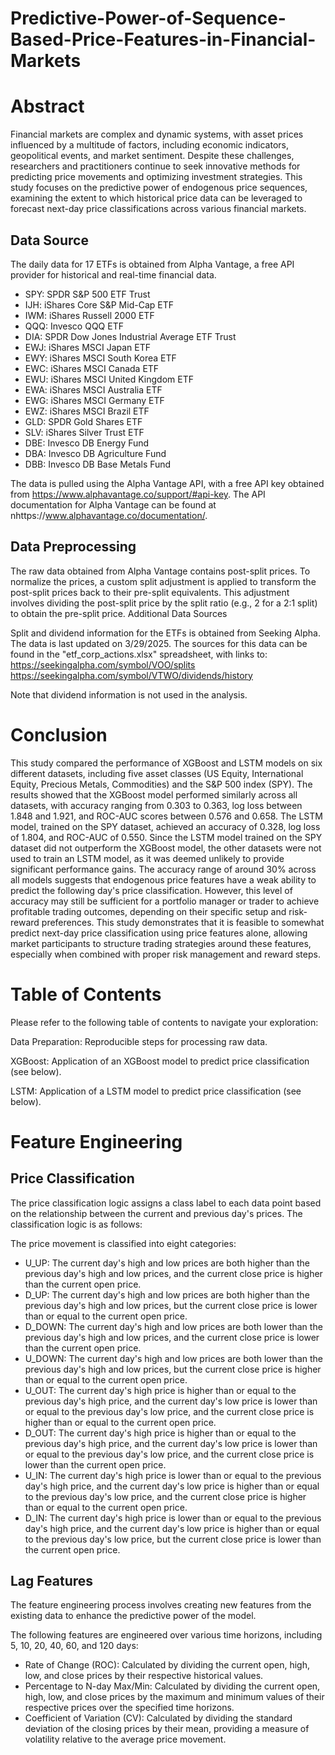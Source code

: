 # Predictive-Power-of-Sequence-Based-Price-Features-in-Financial-Markets

# Abstract
Financial markets are complex and dynamic systems, with asset prices influenced by a multitude of factors, including economic indicators, geopolitical events, and market sentiment. Despite these challenges, researchers and practitioners continue to seek innovative methods for predicting price movements and optimizing investment strategies. This study focuses on the predictive power of endogenous price sequences, examining the extent to which historical price data can be leveraged to forecast next-day price classifications across various financial markets. 

## Data Source

The daily data for 17 ETFs is obtained from Alpha Vantage, a free API provider for historical and real-time financial data.
- SPY: SPDR S&P 500 ETF Trust
- IJH: iShares Core S&P Mid-Cap ETF
- IWM: iShares Russell 2000 ETF
- QQQ: Invesco QQQ ETF
- DIA: SPDR Dow Jones Industrial Average ETF Trust
- EWJ: iShares MSCI Japan ETF
- EWY: iShares MSCI South Korea ETF
- EWC: iShares MSCI Canada ETF
- EWU: iShares MSCI United Kingdom ETF
- EWA: iShares MSCI Australia ETF
- EWG: iShares MSCI Germany ETF
- EWZ: iShares MSCI Brazil ETF
- GLD: SPDR Gold Shares ETF
- SLV: iShares Silver Trust ETF
- DBE: Invesco DB Energy Fund
- DBA: Invesco DB Agriculture Fund
- DBB: Invesco DB Base Metals Fund

The data is pulled using the Alpha Vantage API, with a free API key obtained from https://www.alphavantage.co/support/#api-key.
The API documentation for Alpha Vantage can be found at nhttps://www.alphavantage.co/documentation/.

## Data Preprocessing

The raw data obtained from Alpha Vantage contains post-split prices.
To normalize the prices, a custom split adjustment is applied to transform the post-split prices back to their pre-split equivalents.
This adjustment involves dividing the post-split price by the split ratio (e.g., 2 for a 2:1 split) to obtain the pre-split price.
Additional Data Sources

Split and dividend information for the ETFs is obtained from Seeking Alpha.
The data is last updated on 3/29/2025.
The sources for this data can be found in the "etf_corp_actions.xlsx" spreadsheet, with links to:
https://seekingalpha.com/symbol/VOO/splits
https://seekingalpha.com/symbol/VTWO/dividends/history

Note that dividend information is not used in the analysis.

# Conclusion

This study compared the performance of XGBoost and LSTM models on six different datasets, including five asset classes (US Equity, International Equity, Precious Metals, Commodities) and the S&P 500 index (SPY). The results showed that the XGBoost model performed similarly across all datasets, with accuracy ranging from 0.303 to 0.363, log loss between 1.848 and 1.921, and ROC-AUC scores between 0.576 and 0.658. The LSTM model, trained on the SPY dataset, achieved an accuracy of 0.328, log loss of 1.804, and ROC-AUC of 0.550. Since the LSTM model trained on the SPY dataset did not outperform the XGBoost model, the other datasets were not used to train an LSTM model, as it was deemed unlikely to provide significant performance gains. The accuracy range of around 30% across all models suggests that endogenous price features have a weak ability to predict the following day's price classification. However, this level of accuracy may still be sufficient for a portfolio manager or trader to achieve profitable trading outcomes, depending on their specific setup and risk-reward preferences. This study demonstrates that it is feasible to somewhat predict next-day price classification using price features alone, allowing market participants to structure trading strategies around these features, especially when combined with proper risk management and reward steps.

# Table of Contents

Please refer to the following table of contents to navigate your exploration:

Data Preparation: Reproducible steps for processing raw data.

XGBoost: Application of an XGBoost model to predict price classification (see below).

LSTM: Application of a LSTM model to predict price classification (see below).

# Feature Engineering

## Price Classification

The price classification logic assigns a class label to each data point based on the relationship between the current and previous day's prices. The classification logic is as follows:

The price movement is classified into eight categories:
- U_UP: The current day's high and low prices are both higher than the previous day's high and low prices, and the current close price is higher than the current open price.
- D_UP: The current day's high and low prices are both higher than the previous day's high and low prices, but the current close price is lower than or equal to the current open price.
- D_DOWN: The current day's high and low prices are both lower than the previous day's high and low prices, and the current close price is lower than the current open price.
- U_DOWN: The current day's high and low prices are both lower than the previous day's high and low prices, but the current close price is higher than or equal to the current open price.
- U_OUT: The current day's high price is higher than or equal to the previous day's high price, and the current day's low price is lower than or equal to the previous day's low price, and the current close price is higher than or equal to the current open price.
- D_OUT: The current day's high price is higher than or equal to the previous day's high price, and the current day's low price is lower than or equal to the previous day's low price, and the current close price is lower than the current open price.
- U_IN: The current day's high price is lower than or equal to the previous day's high price, and the current day's low price is higher than or equal to the previous day's low price, and the current close price is higher than or equal to the current open price.
- D_IN: The current day's high price is lower than or equal to the previous day's high price, and the current day's low price is higher than or equal to the previous day's low price, but the current close price is lower than the current open price.

## Lag Features
The feature engineering process involves creating new features from the existing data to enhance the predictive power of the model. 

The following features are engineered over various time horizons, including 5, 10, 20, 40, 60, and 120 days:
- Rate of Change (ROC): Calculated by dividing the current open, high, low, and close prices by their respective historical values.
- Percentage to N-day Max/Min: Calculated by dividing the current open, high, low, and close prices by the maximum and minimum values of their respective prices over the specified time horizons.
- Coefficient of Variation (CV): Calculated by dividing the standard deviation of the closing prices by their mean, providing a measure of volatility relative to the average price movement.
